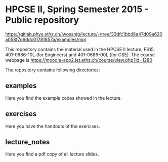 HPCSE II, Spring Semester 2015 - Public repository
==================================================

https://gitlab.phys.ethz.ch/lwossnig/lecture/-/tree/33dfc1bbd8a47d09a620a058f7d6ddc01781857a/examples/mpi

This repository contains the material used in the HPCSE II lecture, FS15,
401-0686-10L (for Engineers) and 401-0686-00L (for CSE).
The course webpage is
https://moodle-app2.let.ethz.ch/course/view.php?id=1280

The repository contains following directories:

examples
--------
Here you find the example codes showed in the lecture.

exercises
---------
Here you have the handouts of the exercises.

lecture_notes
-------------
Here you find a pdf copy of all lecture slides.
